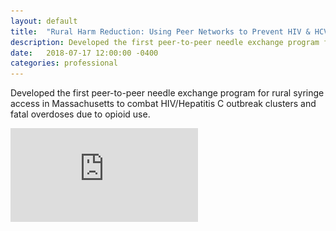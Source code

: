 ```yaml
---
layout: default
title:  "Rural Harm Reduction: Using Peer Networks to Prevent HIV & HCV"
description: Developed the first peer-to-peer needle exchange program for rural syringe access in Massachusetts to combat HIV/Hepatitis C outbreak clusters and fatal overdoses due to opioid use.
date:   2018-07-17 12:00:00 -0400
categories: professional
---
```


Developed the first peer-to-peer needle exchange program for rural syringe access in Massachusetts to combat HIV/Hepatitis C outbreak clusters and fatal overdoses due to opioid use.

<object data="{{ /rural-harm-reduction.pdf }}" width="1000" height="1000" type='application/pdf'/>

![Final program outline](https://github.com/londonmeanswild/londonmeanswild.github.io/raw/master/_posts/rural-harm-reduction.pdf)
